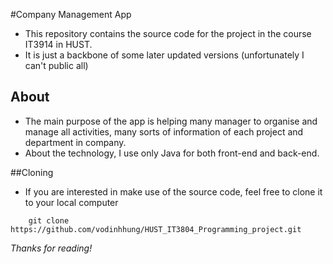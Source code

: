 #Company Management App

* This repository contains the source code for the project in the course IT3914 in HUST.
* It is just a backbone of some later updated versions (unfortunately I can't public all)

## About
* The main purpose of the app is helping many manager to organise and manage all activities, 
many sorts of information of each project and department in company.
* About the technology, I use only Java for both front-end and back-end.

##Cloning
* If you are interested in make use of the source code, feel free to clone it to your local computer
```$xslt
    git clone https://github.com/vodinhhung/HUST_IT3804_Programming_project.git
```

*Thanks for reading!*